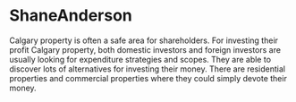 ShaneAnderson
=============

Calgary property is often a safe area for shareholders. For investing their profit Calgary property, both domestic investors and foreign investors are usually looking for expenditure strategies and scopes. They are able to discover lots of alternatives for investing their money. There are residential properties and commercial properties where they could simply devote their money.
